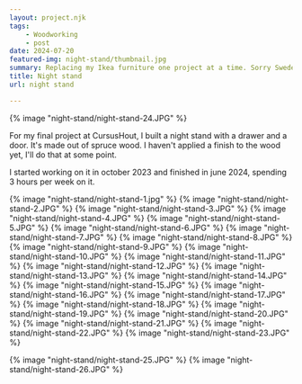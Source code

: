 ```yaml
---
layout: project.njk
tags: 
    - Woodworking
    - post
date: 2024-07-20
featured-img: night-stand/thumbnail.jpg
summary: Replacing my Ikea furniture one project at a time. Sorry Sweden. It's not you, it's me.
title: Night stand
url: night stand

---
```


{% image "night-stand/night-stand-24.JPG" %}

For my final project at CursusHout, I built a night stand with a drawer and a door. It's made out of spruce wood. I haven't applied a finish to the wood yet, I'll do that at some point.

I started working on it in october 2023 and finished in june 2024, spending 3 hours per week on it.


{% image "night-stand/night-stand-1.jpg" %}
{% image "night-stand/night-stand-2.JPG" %}
{% image "night-stand/night-stand-3.JPG" %}
{% image "night-stand/night-stand-4.JPG" %}
{% image "night-stand/night-stand-5.JPG" %}
{% image "night-stand/night-stand-6.JPG" %}
{% image "night-stand/night-stand-7.JPG" %}
{% image "night-stand/night-stand-8.JPG" %}
{% image "night-stand/night-stand-9.JPG" %}
{% image "night-stand/night-stand-10.JPG" %}
{% image "night-stand/night-stand-11.JPG" %}
{% image "night-stand/night-stand-12.JPG" %}
{% image "night-stand/night-stand-13.JPG" %}
{% image "night-stand/night-stand-14.JPG" %}
{% image "night-stand/night-stand-15.JPG" %}
{% image "night-stand/night-stand-16.JPG" %}
{% image "night-stand/night-stand-17.JPG" %}
{% image "night-stand/night-stand-18.JPG" %}
{% image "night-stand/night-stand-19.JPG" %}
{% image "night-stand/night-stand-20.JPG" %}
{% image "night-stand/night-stand-21.JPG" %}
{% image "night-stand/night-stand-22.JPG" %}
{% image "night-stand/night-stand-23.JPG" %}

{% image "night-stand/night-stand-25.JPG" %}
{% image "night-stand/night-stand-26.JPG" %}
